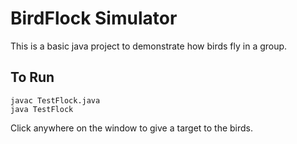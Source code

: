 # BirdFlock Simulator

This is a basic java project to demonstrate how birds fly in a group.

## To Run

`javac TestFlock.java` <br />
`java TestFlock`

Click anywhere on the window to give a target to the birds.
